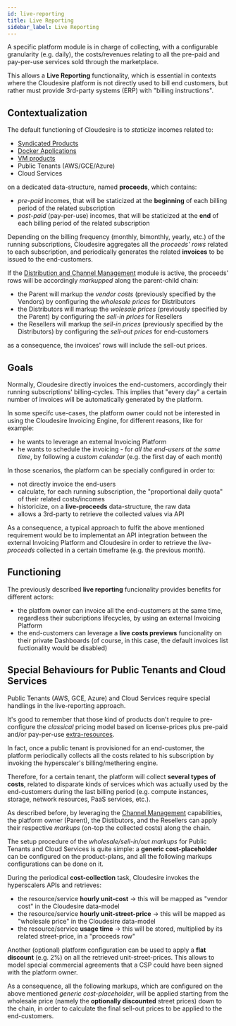 ```yaml
---
id: live-reporting
title: Live Reporting
sidebar_label: Live Reporting
---
```

A specific platform module is in charge of collecting, with a configurable 
granularity (e.g. daily), the costs/revenues relating to all the pre-paid and
pay-per-use services sold through the marketplace. 

This allows a **Live Reporting** functionality, which is essential in contexts 
where the Cloudesire platform is not directly used to bill end customers, 
but rather must provide 3rd-party systems (ERP) with "billing instructions".

## Contextualization

The default functioning of Cloudesire is to _staticize_ incomes related to:
- [Syndicated Products](syndication.md)
- [Docker Applications](socker.md)
- [VM products](vm.md)
- Public Tenants (AWS/GCE/Azure)
- Cloud Services

on a dedicated data-structure, named **proceeds**, which contains:
- _pre-paid_ incomes, that will be staticized at the **beginning** of each 
  billing period of the related subscription
- _post-paid_ (pay-per-use) incomes, that will be staticized at the
  **end** of each billing period of the related subscription
  
 Depending on the billing frequency (monthly, bimonthly, yearly, etc.) of 
 the running subscriptions, Cloudesire aggregates all the _proceeds' rows_ 
 related to each subscription, and periodically generates the related
 **invoices** to be issued to the end-customers.
 
 If the [Distribution and Channel Management](channel.md) module is active,
 the proceeds' rows will be accordingly _markupped_ along the parent-child chain:
 
 - the Parent will markup the _vendor costs_ (previously specified by the Vendors)
   by configuring the _wholesale prices_ for Distributors 
 - the Distributors will markup the _wolesale prices_ (previously specified 
   by the Parent) by configuring the _sell-in prices_ for Resellers
 - the Resellers will markup the _sell-in prices_ (previously specified 
   by the Distributors) by configuring the _sell-out prices_ for end-customers

as a consequence, the invoices' rows will include the sell-out prices.

## Goals

Normally, Cloudesire directly invoices the end-customers, accordingly their 
running subscriptions' billing-cycles. This implies that "every day" a certain number 
of invoices will be automatically generated by the platform.

In some specifc use-cases, the platform owner could not be interested in using the 
Cloudesire Invoicing Engine, for different reasons, like for example:
 - he wants to leverage an external Invoicing Platform
 - he wants to schedule the invoicing - for *all the end-users at the same time*, 
   by following a *custom calendar* (e.g. the first day of each month)

In those scenarios, the platform can be specially configured in order to:
- not directly invoice the end-users
- calculate, for each running subscription, the "proportional daily quota" of 
  their related costs/incomes
- historicize, on a **live-proceeds** data-structure, the raw data
- allows a 3rd-party to retrieve the collected values via API

As a consequence, a typical approach to fulfit the above mentioned
requirement would be to implementat an API integration between the external 
Invoicing Platform and Cloudesire in order to retrieve the *live-proceeds* 
collected in a certain timeframe (e.g. the previous month).

## Functioning

The previously described **live reporting** funcionality provides benefits
for different actors:
- the platfom owner can invoice all the end-customers at the same time,
  regardless their subcriptions lifecycles, by using an external Invoicing 
  Platform
- the end-customers can leverage a **live costs previews** funcionality on 
  their private Dashboards (of course, in this case, the default invoices 
  list fuctionality would be disabled)
 
## Special Behaviours for Public Tenants and Cloud Services

Public Tenants (AWS, GCE, Azure) and Cloud Services require special handlings 
in the live-reporting approach.

It's good to remember that those kind of products don't require to pre-configure
the *classical* pricing model based on license-prices plus pre-paid and/or 
pay-per-use [extra-resources](onboarding-extra-resources.md).

In fact, once a public tenant is provisioned for an end-customer, the platform 
periodically collects all the costs related to his subscription by invoking the
hyperscaler's billing/methering engine.

Therefore, for a certain tenant, the platform will collect **several types of 
costs**, related to disparate kinds of services which was actually used by the 
end-customers during the last billing period (e.g. compute instances, storage, 
network resources, PaaS services, etc.).

As described before, by leveraging the [Channel Management](channel.md) 
capabilities, the platform owner (Parent), the Distibutors, and the Resellers
can apply their respective *markups* (on-top the collected costs) along the 
chain.

The setup procedure of the *wholesale/sell-in/out markups* for Public Tenants 
and Cloud Services is quite simple: a **generic cost-placeholder** can be 
configured on the product-plans, and all the following markups configurations 
can be done on it.

During the periodical **cost-collection** task, Cloudesire invokes the 
hyperscalers APIs and retrieves:

- the resource/service **hourly unit-cost** -> this will be mapped as "vendor 
  cost" in the Cloudesire data-model
- the resource/service **hourly unit-street-price** -> this will be mapped as 
  "wholesale price" in the Cloudesire data-model
- the resource/service **usage time** -> this will be stored, multiplied
  by its related street-price, in a "proceeds row" 
  
Another (optional) platform configuration can be used to apply a 
**flat discount** (e.g. 2%) on all the retrieved unit-street-prices.
This allows to model special commercial agreements that a CSP could 
have been signed with the platform owner.

As a consequence, all the following markups, which are configured on
the above mentioned *generic cost-placeholder*, will be applied starting 
from the wholesale price (namely the **optionally discounted** street 
prices) down to the chain, in order to calculate the final sell-out 
prices to be applied to the end-customers.
